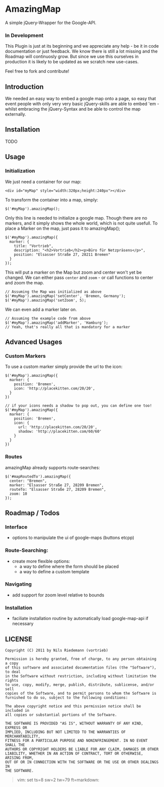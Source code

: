 # AmazingMap

A simple jQuery-Wrapper for the Google-API.

### In Development

This Plugin is just at its beginning and we appreciate any help - be it in code
documentation or just feedback. We know there is still a lot missing and the
Roadmap will continuosly grow. But since we use this ourselves in production it
is likely to be updated as we scratch new use-cases.

Feel free to fork and contribute!

## Introduction

We needed an easy way to embed a google map onto a page, so easy that event
people with only very very basic jQuery-skills are able to embed 'em - whilst
embracing the jQuery-Syntax and be able to control the map externally.

## Installation

TODO

## Usage

### Initialization

We just need a container for our map:

    <div id="myMap" style="width:320px;height:240px"></div>

To transform the container into a map, simply:

    $('#myMap').amazingMap();

Only this line is needed to initialize a google map. Though there are no
markers, and it simply shows the whole world, which is not quite usefull. To
place a Marker on the map, just pass it to amazingMap();

    $('#myMap').amazingMap({
      marker: {
        title: "Vortrieb",
        description: "<h2>Vortrieb</h2><p>Büro für Netzpräsens</p>",
        position: "Elsasser Straße 27, 28211 Bremen"
      }
    });

This will put a marker on the Map but zoom and center won't yet be changed. We
can either pass `center` and `zoom` - or call functions to center and zoom the
map.

    // Assuming the Map was initialized as above
    $('#myMap').amazingMap('setCenter', 'Bremen, Germany');
    $('#myMap').amazingMap('setZoom', 5);

We can even add a marker later on. 
    
    // Assuming the example code from above 
    $('#myMap').amazingMap('addMarker', 'Hamburg');
    // Yeah, that's really all that is mandatory for a marker

## Advanced Usages

### Custom Markers

To use a custom marker simply provide the url to the icon:

    $('#myMap').amazingMap({
      marker: {
        position: 'Bremen',
        icon: 'http://placekitten.com/20/20',
      }
    })

    // if your icons needs a shadow to pop out, you can define one too!
    $('#myMap').amazingMap({
      marker: {
        position: 'Bremen',
        icon: {
          url: 'http://placekitten.com/20/20',
          shadow: 'http://placekitten.com/60/60'
        }
      }
    })


### Routes

amazingMap already supports route-searches:

    $('#mapRoutedTo').amazingMap({
      center: "Bremen",
      marker: "Elsasser Straße 27, 28209 Bremen",
      routeTo: "Elsasser Straße 27, 28209 Bremen",
      zoom: 10
    });

## Roadmap / Todos

### Interface
- options to manipulate the ui of google-maps (buttons etcpp)

### Route-Searching:
- create more flexible options:
  - a way to define where the form should be placed
  - a way to define a custom template 

### Navigating
- add support for zoom level relative to bounds

### Installation
- faciliate installation routine by automatically load google-map-api if
  necessary

## LICENSE

    Copyright (C) 2011 by Nils Riedemann (vortrieb)

    Permission is hereby granted, free of charge, to any person obtaining a copy
    of this software and associated documentation files (the "Software"), to deal
    in the Software without restriction, including without limitation the rights
    to use, copy, modify, merge, publish, distribute, sublicense, and/or sell
    copies of the Software, and to permit persons to whom the Software is
    furnished to do so, subject to the following conditions:

    The above copyright notice and this permission notice shall be included in
    all copies or substantial portions of the Software.

    THE SOFTWARE IS PROVIDED "AS IS", WITHOUT WARRANTY OF ANY KIND, EXPRESS OR
    IMPLIED, INCLUDING BUT NOT LIMITED TO THE WARRANTIES OF MERCHANTABILITY,
    FITNESS FOR A PARTICULAR PURPOSE AND NONINFRINGEMENT. IN NO EVENT SHALL THE
    AUTHORS OR COPYRIGHT HOLDERS BE LIABLE FOR ANY CLAIM, DAMAGES OR OTHER
    LIABILITY, WHETHER IN AN ACTION OF CONTRACT, TORT OR OTHERWISE, ARISING FROM,
    OUT OF OR IN CONNECTION WITH THE SOFTWARE OR THE USE OR OTHER DEALINGS IN
    THE SOFTWARE.

>  vim: set ts=8 sw=2 tw=79 ft=markdown:
